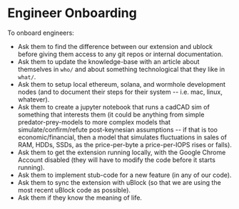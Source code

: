 # Engineer Onboarding

To onboard engineers:

  - Ask them to find the difference between our extension and ublock
    before giving them access to any git repos or internal documentation.
  - Ask them to update the knowledge-base with an article about themselves
    in `who/` and about something technological that they like in `what/`.
  - Ask them to setup local ethereum, solana, and wormhole development nodes
    (and to document their steps for their system -- i.e. mac, linux, whatever).
  - Ask them to create a jupyter notebook that runs a cadCAD sim of something that
    interests them (it could be anything from simple predator-prey-models to
    more complex models that simulate/confirm/refute post-keynesian assumptions
    -- if that is too economic/financial, then a model that simulates fluctuations
    in sales of RAM, HDDs, SSDs, as the price-per-byte a price-per-IOPS rises
    or falls).
  - Ask them to get the extension running locally, with the Google Chrome Account
    disabled (they will have to modify the code before it starts running).
  - Ask them to implement stub-code for a new feature (in any of our code).
  - Ask them to sync the extension with uBlock (so that we are using the most recent
    uBlock code as possible).
  - Ask them if they know the meaning of life.
